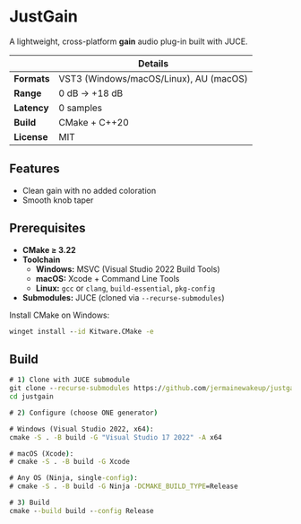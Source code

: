 # JustGain

A lightweight, cross-platform **gain** audio plug-in built with JUCE.

|            | Details                                 |
|------------|-----------------------------------------|
| **Formats**| VST3 (Windows/macOS/Linux), AU (macOS)  |
| **Range**  | 0 dB → +18 dB                           |
| **Latency**| 0 samples                               |
| **Build**  | CMake + C++20                           |
| **License**| MIT                                     |

## Features
- Clean gain with no added coloration
- Smooth knob taper

## Prerequisites
- **CMake ≥ 3.22**
- **Toolchain**
  - **Windows:** MSVC (Visual Studio 2022 Build Tools)
  - **macOS:** Xcode + Command Line Tools
  - **Linux:** `gcc` or `clang`, `build-essential`, `pkg-config`
- **Submodules:** JUCE (cloned via `--recurse-submodules`)

Install CMake on Windows:
```bat
winget install --id Kitware.CMake -e
```

## Build
```cmd
# 1) Clone with JUCE submodule
git clone --recurse-submodules https://github.com/jermainewakeup/justgain.git
cd justgain

# 2) Configure (choose ONE generator)

# Windows (Visual Studio 2022, x64):
cmake -S . -B build -G "Visual Studio 17 2022" -A x64

# macOS (Xcode):
# cmake -S . -B build -G Xcode

# Any OS (Ninja, single-config):
# cmake -S . -B build -G Ninja -DCMAKE_BUILD_TYPE=Release

# 3) Build
cmake --build build --config Release
```
